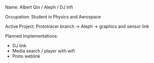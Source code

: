 Name: Albert Qin / Aleph / DJ Infi

Occupation: Student in Physics and Aerospace

Active Project: Prototracer branch -> Aleph -> graphics and sensor link

Planned Implementations: 
- DJ link
- Media search / player with wifi
- Proto weblink
